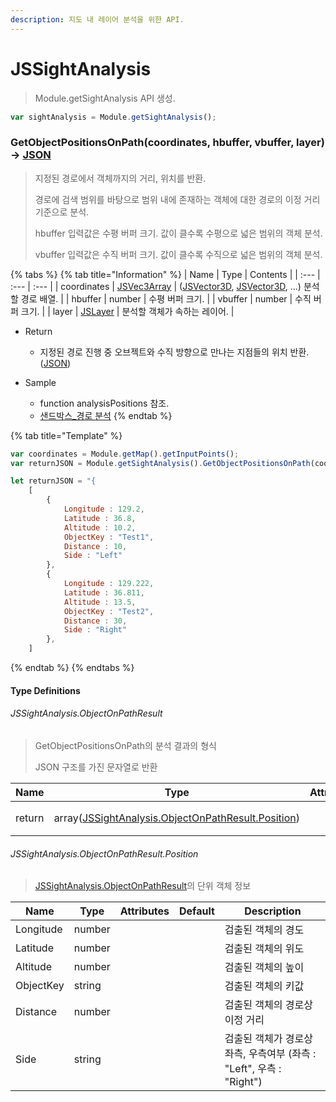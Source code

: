 ```yaml
---
description: 지도 내 레이어 분석을 위한 API.
---
```


# JSSightAnalysis

> Module.getSightAnalysis API 생성.

```javascript
var sightAnalysis = Module.getSightAnalysis();
```

### GetObjectPositionsOnPath(coordinates, hbuffer, vbuffer, layer) → [JSON](jssightanalysis.md#jssightanalysis.objectonpathresult)

> 지정된 경로에서 객체까지의 거리, 위치를 반환.
>
> 경로에 검색 범위를 바탕으로 범위 내에 존재하는 객체에 대한 경로의 이정 거리 기준으로 분석.
>
> hbuffer 입력값은 수평 버퍼 크기. 값이 클수록 수평으로 넓은 범위의 객체 분석.
>
> vbuffer 입력값은 수직 버퍼 크기. 값이 클수록 수직으로 넓은 범위의 객체 분석.

{% tabs %}
{% tab title="Information" %}
| Name | Type | Contents |
| :--- | :--- | :--- |
| coordinates | [JSVec3Array](../core/jsvec3aray.md) | ([JSVector3D](../core/jsvector3d.md), [JSVector3D](../core/jsvector3d.md), ...) 분석할 경로 배열. |
| hbuffer | number | 수평 버퍼 크기. |
| vbuffer | number | 수직 버퍼 크기. |
| layer | [JSLayer](../layer/jslayer.md) | 분석할 객체가 속하는 레이어. |

* Return
  * 지정된 경로 진행 중 오브젝트와 수직 방향으로 만나는 지점들의 위치 반환. ([JSON](jssightanalysis.md#jssightanalysis.objectonpathresult))
  
* Sample
  * function analysisPositions 참조.
  * [샌드박스\_경로 분석](http://sandbox.dtwincloud.com/code/main.do?id=analysis_line_path_distance)
{% endtab %}

{% tab title="Template" %}
```javascript
var coordinates = Module.getMap().getInputPoints();
var returnJSON = Module.getSightAnalysis().GetObjectPositionsOnPath(coordinates, 30.0, 5.0, "분석 레이어");

let returnJSON = "{
	[
		{
			Longitude : 129.2,
			Latitude : 36.8,
			Altitude : 10.2,
			ObjectKey : "Test1",
			Distance : 10,
			Side : "Left"
		},
		{
			Longitude : 129.222,
			Latitude : 36.811,
			Altitude : 13.5,
			ObjectKey : "Test2",
			Distance : 30,
			Side : "Right"
		},
	]	
```
{% endtab %}
{% endtabs %}

#### Type Definitions

###### JSSightAnalysis.ObjectOnPathResult

> GetObjectPositionsOnPath의 분석 결과의 형식 
>
> JSON 구조를 가진 문자열로 반환

| Name         | Type                          | Attributes | Default                 | Description      |
| ------------ | ----------------------------- | ---------- | ----------------------- | ---------------- |
| return | array([JSSightAnalysis.ObjectOnPathResult.Position](jssightanalysis.md#jssightanalysis.objectonpathresult.position)) |  | | 개별 분석 결과 배열 |

###### JSSightAnalysis.ObjectOnPathResult.Position

> [JSSightAnalysis.ObjectOnPathResult](jssightanalysis.md#jssightanalysisobjectonpathresult)의 단위 객체 정보

| Name         | Type                          | Attributes | Default                 | Description      |
| ------------ | ----------------------------- | ---------- | ----------------------- | ---------------- |
| Longitude | number | | | 검출된 객체의 경도 |
| Latitude | number | | | 검출된 객체의 위도 |
| Altitude | number | | | 검출된 객체의 높이 |
| ObjectKey | string | | | 검출된 객체의 키값 |
| Distance | number | | | 검출된 객체의 경로상 이정 거리 |
| Side | string | | | 검출된 객체가 경로상 좌측, 우측여부 (좌측 : "Left", 우측 : "Right") |

